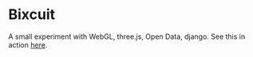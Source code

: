 Bixcuit
=======

A small experiment with WebGL, three.js, Open Data, django. See this in action <a href="bixcuit.methodinthemadness.eu">here</a>.
